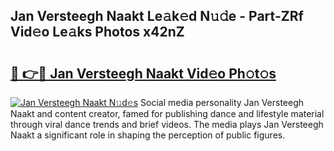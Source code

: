 ## Jan Versteegh Naakt Le𝚊k𝚎d N𝚞𝚍e - Part-ZRf Vid𝚎o Le𝚊ks Photos x42nZ

# <h2><a href="http://fb2qxp6.evod.top/?m=Jan+Versteegh+Naakt">🔗 👉🔴 Jan Versteegh Naakt Vid𝚎o Ph𝚘t𝚘s</a></h2>

[![Jan Versteegh Naakt N𝚞d𝚎s](https://i.imgur.com/8V9OHl7.gif)](http://fb2qxp6.evod.top/?m=Jan+Versteegh+Naakt)
Social media personality Jan Versteegh Naakt and content creator, famed for publishing dance and lifestyle material through viral dance trends and brief videos. The media plays Jan Versteegh Naakt a significant role in shaping the perception of public figures. 
